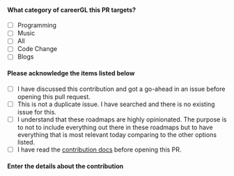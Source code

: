 #### What category of careerGL this PR targets?

- [ ] Programming
- [ ] Music
- [ ] All
- [ ] Code Change
- [ ] Blogs

#### Please acknowledge the items listed below

- [ ] I have discussed this contribution and got a go-ahead in an issue before opening this pull request.
- [ ] This is not a duplicate issue. I have searched and there is no existing issue for this.
- [ ] I understand that these roadmaps are highly opinionated. The purpose is to not to include everything out there in these roadmaps but to have everything that is most relevant today comparing to the other options listed.
- [ ] I have read the [contribution docs](../contributing) before opening this PR.

#### Enter the details about the contribution

<!-- Enter the details here -->
